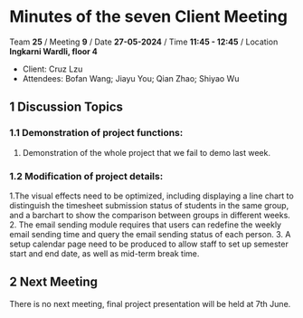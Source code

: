 # Minutes of the seven Client Meeting

Team **25** / Meeting **9** / Date **27-05-2024** / Time **11:45 - 12:45** / Location **Ingkarni Wardli, floor 4**

- Client: Cruz Lzu
- Attendees: Bofan Wang; Jiayu You; Qian Zhao; Shiyao Wu

## 1 Discussion Topics

### 1.1  Demonstration of project functions:
1. Demonstration of the whole project that we fail to demo last week.


### 1.2 Modification of project details:
1.The visual effects need to be optimized, including displaying a line chart to distinguish the timesheet submission status of students in the same group, and a barchart to show the comparison between groups in different weeks.
2. The email sending module requires that users can redefine the weekly email sending time and query the email sending status of each person.
3. A setup calendar page need to be produced to allow staff to set up semester start and end date, as well as mid-term break time.


## 2 Next Meeting
There is no next meeting, final project presentation will be held at 7th June.

 


